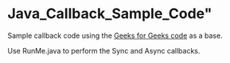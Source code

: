 # Java_Callback_Sample_Code"
Sample callback code using the [Geeks for Geeks code](https://www.geeksforgeeks.org/asynchronous-synchronous-callbacks-java/) as a base.

Use RunMe.java to perform the Sync and Async callbacks.